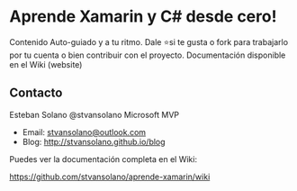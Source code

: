 # Aprende Xamarin y C# desde cero!

Contenido Auto-guiado y a tu ritmo. Dale ⭐si te gusta o fork para trabajarlo por tu cuenta o bien contribuir con el proyecto. Documentación disponible en el Wiki (website)

## Contacto
Esteban Solano @stvansolano 
Microsoft MVP

- Email: stvansolano@outlook.com 
- Blog: http://stvansolano.github.io/blog

Puedes ver la documentación completa en el Wiki:

https://github.com/stvansolano/aprende-xamarin/wiki
